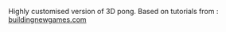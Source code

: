 Highly customised version of 3D pong.
Based on tutorials from :
[buildingnewgames.com](http://buildingnewgames.com)